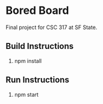 # Bored Board
Final project for CSC 317 at SF State.

## Build Instructions
1. npm install

## Run Instructions
1. npm start
